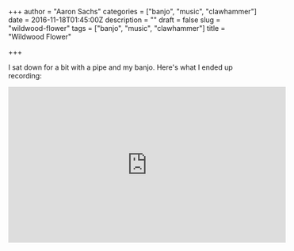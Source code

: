 +++
author = "Aaron Sachs"
categories = ["banjo", "music", "clawhammer"]
date = 2016-11-18T01:45:00Z
description = ""
draft = false
slug = "wildwood-flower"
tags = ["banjo", "music", "clawhammer"]
title = "Wildwood Flower"

+++

I sat down for a bit with a pipe and my banjo. Here's what I ended up recording:

<iframe width="560" height="315" src="https://www.youtube.com/embed/_h6LRSwGEg4" frameborder="0" allowfullscreen></iframe>